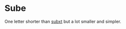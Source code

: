 # Sube

One letter shorter than [subxt](https://github.com/paritytech/substrate-subxt) but a lot smaller and simpler.  
